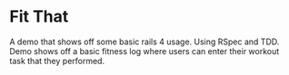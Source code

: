 # Fit That

A demo that shows off some basic rails 4 usage. Using RSpec and TDD.
Demo shows off a basic fitness log where users can enter their workout
task that they performed.